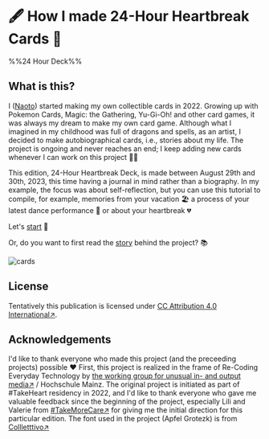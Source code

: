 :fountain_pen: How I made 24-Hour Heartbreak Cards :yarn:
========

%%24 Hour Deck%%

What is this?
--------

I ([Naoto](#doc/naoto)) started making my own collectible cards in 2022. Growing up with Pokemon Cards, Magic: the Gathering, Yu-Gi-Oh! and other card games, it was always my dream to make my own card game. Although what I imagined in my childhood was full of dragons and spells, as an artist, I decided to make autobiographical cards, i.e., stories about my life. The project is ongoing and never reaches an end; I keep adding new cards whenever I can work on this project :running_woman:

This edition, 24-Hour Heartbreak Deck, is made between August 29th and 30th, 2023, this time having a journal in mind rather than a biography. In my example, the focus was about self-reflection, but you can use this tutorial to compile, for example, memories from your vacation :beach_umbrella: a process of your latest dance performance :dolls: or about your heartbreak :broken_heart:

Let's [start](#doc/start) :rocket:

Or, do you want to first read the [story](#doc/history) behind the project? :books:

![cards](https://img.glitches.me/images/2023/07/26/cards_sq.jpg)

License
--------

Tentatively this publication is licensed under [CC Attribution 4.0 International:arrow_upper_right:](https://creativecommons.org/licenses/by/4.0/).

Acknowledgements
--------

I'd like to thank everyone who made this project (and the preceeding projects) possible :heart: First, this project is realized in the frame of Re-Coding Everyday Technology by [the working group for unusual in- and output media:arrow_upper_right:](https://arbeitsgruppefueraussergewoehnlicheeinundausgabemedien.de/) / Hochschule Mainz. The original project is initiated as part of #TakeHeart residency in 2022, and I'd like to thank everyone who gave me valuable feedback since the beginning of the project, especially Lili and Valerie from [#TakeMoreCare:arrow_upper_right:](https://takemorecare.cargo.site) for giving me the initial direction for this particular edition. The font used in the project (Apfel Grotezk) is from [Collletttivo:arrow_upper_right:](https://www.collletttivo.it/)
